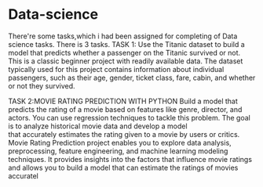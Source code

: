# Data-science
There're some tasks,which i had been assigned for completing of Data science tasks.  There is 3 tasks.
TASK 1: Use the Titanic dataset to build a model that predicts whether a passenger on the Titanic survived or not. This is a classic beginner
        project with readily available data.
        The dataset typically used for this project contains information about individual passengers, such as their age, gender, ticket
        class, fare, cabin, and whether or not they survived.

TASK 2:MOVIE RATING PREDICTION WITH PYTHON
        Build a model that predicts the rating of a movie based on features like genre, director, and actors. You can use regression
        techniques to tackle this problem.
        The goal is to analyze historical movie data and develop a model  
        that accurately estimates the rating given to a movie by users or
        critics.
        Movie Rating Prediction project enables you to explore data analysis, preprocessing, feature engineering, and machine learning modeling techniques. It provides insights into the 
        factors that influence movie ratings and allows you to build a model that
        can estimate the ratings of movies accuratel      
